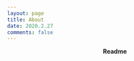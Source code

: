 ```yaml
---
layout: page
title: About 
date: 2020.2.27
comments: false
---
```

    
<center><a ><b>Readme</b></a> </center>


